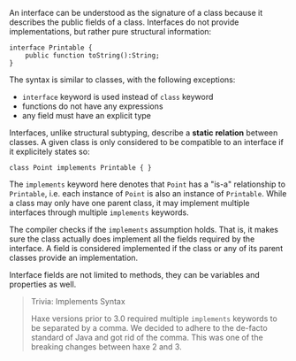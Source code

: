 An interface can be understood as the signature of a class because it describes the public fields of a class. Interfaces do not provide implementations, but rather pure structural information:

```
interface Printable {
	public function toString():String;
}
```
The syntax is similar to classes, with the following exceptions:



* `interface` keyword is used instead of `class` keyword
* functions do not have any expressions
* any field must have an explicit type


Interfaces, unlike structural subtyping, describe a **static relation** between classes. A given class is only considered to be compatible to an interface if it explicitely states so:

```
class Point implements Printable { }
```
The `implements` keyword here denotes that `Point` has a "is-a" relationship to `Printable`, i.e. each instance of `Point` is also an instance of `Printable`. While a class may only have one parent class, it may implement multiple interfaces through multiple `implements` keywords.

The compiler checks if the `implements` assumption holds. That is, it makes sure the class actually does implement all the fields required by the interface. A field is considered implemented if the class or any of its parent classes provide an implementation.

Interface fields are not limited to methods, they can be variables and properties as well.

> Trivia: Implements Syntax
>
> Haxe versions prior to 3.0 required multiple `implements` keywords to be separated by a comma. We decided to adhere to the de-facto standard of Java and got rid of the comma. This was one of the breaking changes between haxe 2 and 3.